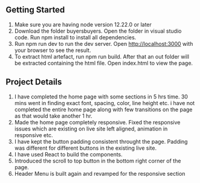 
## Getting Started
1) Make sure you are having node version 12.22.0 or later
2) Download the folder buyersbuyers.  Open the folder in visual studio code. Run npm install to install all dependencies. 
3) Run npm run dev to run the dev server. Open [http://localhost:3000](http://localhost:3000) with your browser to see the result.
4) To extract html artefact, run npm run build. After that an out folder will be extracted containing the html file. Open index.html to view the page.


## Project Details

1) I have completed the home page with some sections in 5 hrs time. 30 mins went in finding exact font, spacing, color, line height etc. i have not completed the entire home page along with few transitions on the page as that would take another 1 hr. 
2) Made the home page completely responsive. Fixed the responsive issues which are existing on live site left aligned, animation in responsive etc.
3) I have kept the button padding consistent throught the page. Padding was different for different buttons in the existing live site.
4) I have used React to build the components.
5) Introduced the scroll to top button in the bottom right corner of the page.
6) Header Menu is built again and revamped for the responsive section








